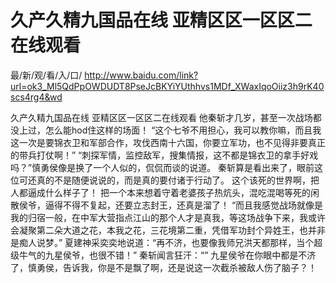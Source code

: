 # 久产久精九国品在线 亚精区区一区区二在线观看

最/新/观/看/入/口/ http://www.baidu.com/link?url=ok3_Ml5QdPpOWDUDT8PseJcBKYiYUthhvs1MDf_XWaxIqoOiiz3h9rK40scs4rg4&wd

久产久精九国品在线 亚精区区一区区二在线观看
他秦斩才几岁，甚至一次战场都没上过，怎么能hod住这样的场面！
    “这个七爷不用担心，我可以教你嘛，而且我这一次是要锦衣卫和军部合作，攻伐西南十六国，你要立军功，也不见得非要真正的带兵打仗啊！”
    “刺探军情，监控敌军，搜集情报，这不都是锦衣卫的拿手好戏吗？”慎勇侯像是换了一个人似的，侃侃而谈的说道。
    秦斩算是看出来了，眼前这位可还真的不是随便说说的，而是真的要付诸于行动了。
    这个该死的世界啊，把人都逼成什么样子了！
    把一个本来想着守着老婆孩子热炕头，混吃混喝等死的闲散侯爷，逼得不得不复起，还要立志封王，还真是溜了！
    “而且我感觉战场就像是我的归宿一般，在中军大营指点江山的那个人才是真我，等这场战争下来，我或许会凝聚第二朵大道之花，本我之花，三花境第二重，凭借军功封个异姓王，也并非是痴人说梦。”
    夏建神采奕奕地说道：“再不济，也要像我师兄洪天都那样，当个超级牛气的九星侯爷，也很不错！”
    秦斩闻言狂汗：“”
    九星侯爷在你眼中都是不济了，慎勇侯，告诉我，你是不是飘了啊，还是说这一次截杀被敌人伤了脑子？！
